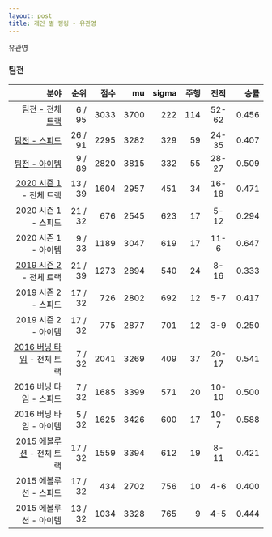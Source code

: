 ```yaml
---
layout: post
title: 개인 별 랭킹 - 유관영
---
```


유관영


### 팀전

| 분야 | 순위 | 점수 | mu | sigma | 주행 | 전적 | 승률 |
|---:|---:|---:|---:|---:|---:|:---:|---:|
| [팀전 - 전체 트랙](../team-full) | 6 / 95 | 3033 | 3700 | 222 | 114 | 52-62 | 0.456 |
| [팀전 - 스피드](../team-speed) | 26 / 91 | 2295 | 3282 | 329 | 59 | 24-35 | 0.407 |
| [팀전 - 아이템](../team-item) | 9 / 89 | 2820 | 3815 | 332 | 55 | 28-27 | 0.509 |
| [2020 시즌 1](../teams-t2020_1) - 전체 트랙 | 13 / 39 | 1604 | 2957 | 451 | 34 | 16-18 | 0.471 |
| 2020 시즌 1 - 스피드 | 21 / 32 | 676 | 2545 | 623 | 17 | 5-12 | 0.294 |
| 2020 시즌 1 - 아이템 | 9 / 33 | 1189 | 3047 | 619 | 17 | 11-6 | 0.647 |
| [2019 시즌 2](../teams-t2019_2) - 전체 트랙 | 21 / 39 | 1273 | 2894 | 540 | 24 | 8-16 | 0.333 |
| 2019 시즌 2 - 스피드 | 17 / 32 | 726 | 2802 | 692 | 12 | 5-7 | 0.417 |
| 2019 시즌 2 - 아이템 | 17 / 32 | 775 | 2877 | 701 | 12 | 3-9 | 0.250 |
| [2016 버닝 타임](../teams-t2016_1) - 전체 트랙 | 7 / 32 | 2041 | 3269 | 409 | 37 | 20-17 | 0.541 |
| 2016 버닝 타임 - 스피드 | 7 / 32 | 1685 | 3399 | 571 | 20 | 10-10 | 0.500 |
| 2016 버닝 타임 - 아이템 | 5 / 32 | 1625 | 3426 | 600 | 17 | 10-7 | 0.588 |
| [2015 에볼루션](../teams-t2015_1) - 전체 트랙 | 17 / 32 | 1559 | 3394 | 612 | 19 | 8-11 | 0.421 |
| 2015 에볼루션 - 스피드 | 17 / 32 | 434 | 2702 | 756 | 10 | 4-6 | 0.400 |
| 2015 에볼루션 - 아이템 | 13 / 32 | 1034 | 3328 | 765 | 9 | 4-5 | 0.444 |
